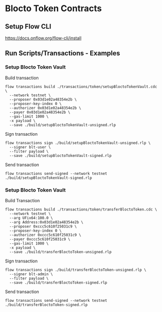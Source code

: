 # Blocto Token Contracts

## Setup Flow CLI
https://docs.onflow.org/flow-cli/install

## Run Scripts/Transactions - Examples
### Setup Blocto Token Vault
Build transaction
```
flow transactions build ./transactions/token/setupBloctoTokenVault.cdc \
  --network testnet \
  --proposer 0x03d1e02a48354e2b \
  --proposer-key-index 0 \
  --authorizer 0x03d1e02a48354e2b \
  --payer 0x03d1e02a48354e2b \
  --gas-limit 1000 \
  -x payload \
  --save ./build/setupBloctoTokenVault-unsigned.rlp
```

Sign transaction
```
flow transactions sign ./build/setupBloctoTokenVault-unsigned.rlp \
  --signer blt-user \
  --filter payload \
  --save ./build/setupBloctoTokenVault-signed.rlp
```

Send transaction
```
flow transactions send-signed --network testnet ./build/setupBloctoTokenVault-signed.rlp
```

### Setup Blocto Token Vault
Build Transaction
```
flow transactions build ./transactions/token/transferBloctoToken.cdc \
  --network testnet \
  --arg UFix64:100.0 \
  --arg Address:0x03d1e02a48354e2b \
  --proposer 0xccc5c610f25031c9 \
  --proposer-key-index 0 \
  --authorizer 0xccc5c610f25031c9 \
  --payer 0xccc5c610f25031c9 \
  --gas-limit 1000 \
  -x payload \
  --save ./build/transferBloctoToken-unsigned.rlp
```

Sign transaction
```
flow transactions sign ./build/transferBloctoToken-unsigned.rlp \
  --signer blt-admin \
  --filter payload \
  --save ./build/transferBloctoToken-signed.rlp
```

Send transaction
```
flow transactions send-signed --network testnet ./build/transferBloctoToken-signed.rlp
```
